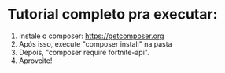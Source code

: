 # Tutorial completo pra executar:
1. Instale o composer: https://getcomposer.org
2. Após isso, execute "composer install" na pasta
3. Depois, "composer require fortnite-api".
4. Aproveite!
